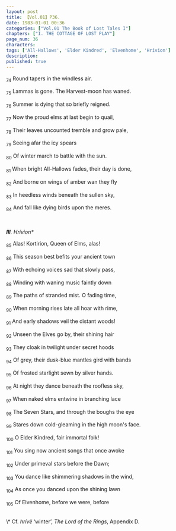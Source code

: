 ```yaml
---
layout: post
title: 【Vol.01】P36.
date: 1983-01-01 00:36
categories: ["Vol.01 The Book of Lost Tales I"]
chapters: ["I. THE COTTAGE OF LOST PLAY"]
page_num: 36
characters: 
tags: ['All-Hallows', 'Elder Kindred', 'Elvenhome', 'Hrívion']
description: 
published: true
---
```


<SUB>74</SUB> Round tapers in the windless air.

<SUB>75</SUB> Lammas is gone. The Harvest-moon has waned.

<SUB>76</SUB> Summer is dying that so briefly reigned.

<SUB>77</SUB> Now the proud elms at last begin to quail,

<SUB>78</SUB> Their leaves uncounted tremble and grow pale,

<SUB>79</SUB> Seeing afar the icy spears

<SUB>80</SUB> Of winter march to battle with the sun.

<SUB>81</SUB> When bright All-Hallows fades, their day is done,

<SUB>82</SUB> And borne on wings of amber wan they fly

<SUB>83</SUB> In heedless winds beneath the sullen sky,

<SUB>84</SUB> And fall like dying birds upon the meres.

<BR>

<I><B>III</B>. Hrívion\*</I>

<SUB>85</SUB> Alas! Kortirion, Queen of Elms, alas!

<SUB>86</SUB> This season best befits your ancient town

<SUB>87</SUB> With echoing voices sad that slowly pass,

<SUB>88</SUB> Winding with waning music faintly down

<SUB>89</SUB> The paths of stranded mist. O fading time,

<SUB>90</SUB> When morning rises late all hoar with rime,

<SUB>91</SUB> And early shadows veil the distant woods!

<SUB>92</SUB> Unseen the Elves go by, their shining hair

<SUB>93</SUB> They cloak in twilight under secret hoods

<SUB>94</SUB> Of grey, their dusk-blue mantles gird with bands

<SUB>95</SUB> Of frosted starlight sewn by silver hands.

<SUB>96</SUB> At night they dance beneath the roofless sky,

<SUB>97</SUB> When naked elms entwine in branching lace

<SUB>98</SUB> The Seven Stars, and through the boughs the eye

<SUB>99</SUB> Stares down cold-gleaming in the high moon's face.

<SUB>100</SUB> O Elder Kindred, fair immortal folk!

<SUB>101</SUB> You sing now ancient songs that once awoke

<SUB>102</SUB> Under primeval stars before the Dawn;

<SUB>103</SUB> You dance like shimmering shadows in the wind,

<SUB>104</SUB> As once you danced upon the shining lawn

<SUB>105</SUB> Of Elvenhome, before we were, before

<BR>
\* Cf. <I>hrívë</I> ‘winter’, <I>The Lord of the Rings</I>, Appendix D.

